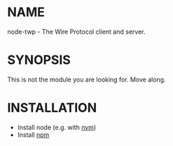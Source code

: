 # NAME

node-twp - The Wire Protocol client and server.


# SYNOPSIS

This is not the module you are looking for. Move along.


# INSTALLATION

* Install node (e.g. with [nvm](https://github.com/creationix/nvm))
* Install [npm](http://npmjs.org/)